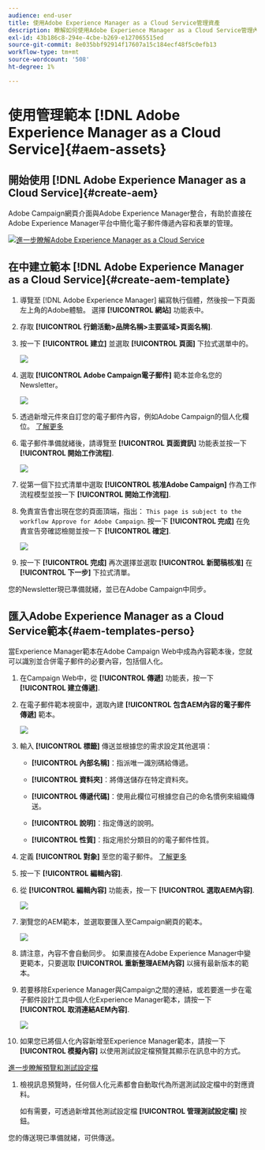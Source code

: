 ```yaml
---
audience: end-user
title: 使用Adobe Experience Manager as a Cloud Service管理資產
description: 瞭解如何使用Adobe Experience Manager as a Cloud Service管理內容
exl-id: 43b186c8-294e-4cbe-b269-e127065515ed
source-git-commit: 8e035bbf92914f17607a15c184ecf48f5c0efb13
workflow-type: tm+mt
source-wordcount: '508'
ht-degree: 1%

---
```


# 使用管理範本 [!DNL Adobe Experience Manager as a Cloud Service]{#aem-assets}

## 開始使用 [!DNL Adobe Experience Manager as a Cloud Service]{#create-aem}

Adobe Campaign網頁介面與Adobe Experience Manager整合，有助於直接在Adobe Experience Manager平台中簡化電子郵件傳遞內容和表單的管理。

![](assets/do-not-localize/book.png)[進一步瞭解Adobe Experience Manager as a Cloud Service](https://experienceleague.adobe.com/docs/experience-manager-cloud-service/content/sites/authoring/getting-started/quick-start.html?lang=en)

## 在中建立範本 [!DNL Adobe Experience Manager as a Cloud Service]{#create-aem-template}

1. 導覽至 [!DNL Adobe Experience Manager] 編寫執行個體，然後按一下頁面左上角的Adobe體驗。 選擇 **[!UICONTROL 網站]** 功能表中。

1. 存取 **[!UICONTROL 行銷活動>品牌名稱>主要區域>頁面名稱]**.

1. 按一下 **[!UICONTROL 建立]** 並選取 **[!UICONTROL 頁面]** 下拉式選單中的。

   ![](assets/aem_1.png)

1. 選取 **[!UICONTROL Adobe Campaign電子郵件]** 範本並命名您的Newsletter。

   ![](assets/aem_2.png)

1. 透過新增元件來自訂您的電子郵件內容，例如Adobe Campaign的個人化欄位。 [了解更多](https://experienceleague.adobe.com/docs/experience-manager-65/content/sites/authoring/aem-adobe-campaign/campaign.html?lang=en#editing-email-content)

1. 電子郵件準備就緒後，請導覽至 **[!UICONTROL 頁面資訊]** 功能表並按一下 **[!UICONTROL 開始工作流程]**.

   ![](assets/aem_3.png)

1. 從第一個下拉式清單中選取 **[!UICONTROL 核准Adobe Campaign]** 作為工作流程模型並按一下 **[!UICONTROL 開始工作流程]**.

1. 免責宣告會出現在您的頁面頂端，指出： `This page is subject to the workflow Approve for Adobe Campaign`. 按一下 **[!UICONTROL 完成]** 在免責宣告旁確認檢閱並按一下 **[!UICONTROL 確定]**.

   ![](assets/aem_4.png)

1. 按一下 **[!UICONTROL 完成]** 再次選擇並選取 **[!UICONTROL 新聞稿核准]** 在 **[!UICONTROL 下一步]** 下拉式清單。

您的Newsletter現已準備就緒，並已在Adobe Campaign中同步。

## 匯入Adobe Experience Manager as a Cloud Service範本{#aem-templates-perso}

當Experience Manager範本在Adobe Campaign Web中成為內容範本後，您就可以識別並合併電子郵件的必要內容，包括個人化。

1. 在Campaign Web中，從 **[!UICONTROL 傳遞]** 功能表，按一下 **[!UICONTROL 建立傳遞]**.

1. 在電子郵件範本視窗中，選取內建 **[!UICONTROL 包含AEM內容的電子郵件傳遞]** 範本。

   ![](assets/aem_5.png)

1. 輸入 **[!UICONTROL 標籤]** 傳送並根據您的需求設定其他選項：

   * **[!UICONTROL 內部名稱]**：指派唯一識別碼給傳遞。

   * **[!UICONTROL 資料夾]**：將傳送儲存在特定資料夾。

   * **[!UICONTROL 傳遞代碼]**：使用此欄位可根據您自己的命名慣例來組織傳送。

   * **[!UICONTROL 說明]**：指定傳送的說明。

   * **[!UICONTROL 性質]**：指定用於分類目的的電子郵件性質。

1. 定義 **[!UICONTROL 對象]** 至您的電子郵件。 [了解更多](../email/create-email.md#define-audience)

1. 按一下 **[!UICONTROL 編輯內容]**.

1. 從 **[!UICONTROL 編輯內容]** 功能表，按一下 **[!UICONTROL 選取AEM內容]**.

   ![](assets/aem_6.png)

1. 瀏覽您的AEM範本，並選取要匯入至Campaign網頁的範本。

   ![](assets/aem_8.png)

1. 請注意，內容不會自動同步。 如果直接在Adobe Experience Manager中變更範本，只要選取 **[!UICONTROL 重新整理AEM內容]** 以擁有最新版本的範本。

1. 若要移除Experience Manager與Campaign之間的連結，或若要進一步在電子郵件設計工具中個人化Experience Manager範本，請按一下 **[!UICONTROL 取消連結AEM內容]**.

   ![](assets/aem_9.png)

1. 如果您已將個人化內容新增至Experience Manager範本，請按一下 **[!UICONTROL 模擬內容]** 以使用測試設定檔預覽其顯示在訊息中的方式。

[進一步瞭解預覽和測試設定檔](../preview-test/preview-content.md)

1. 檢視訊息預覽時，任何個人化元素都會自動取代為所選測試設定檔中的對應資料。

   如有需要，可透過新增其他測試設定檔 **[!UICONTROL 管理測試設定檔]** 按鈕。

您的傳送現已準備就緒，可供傳送。
